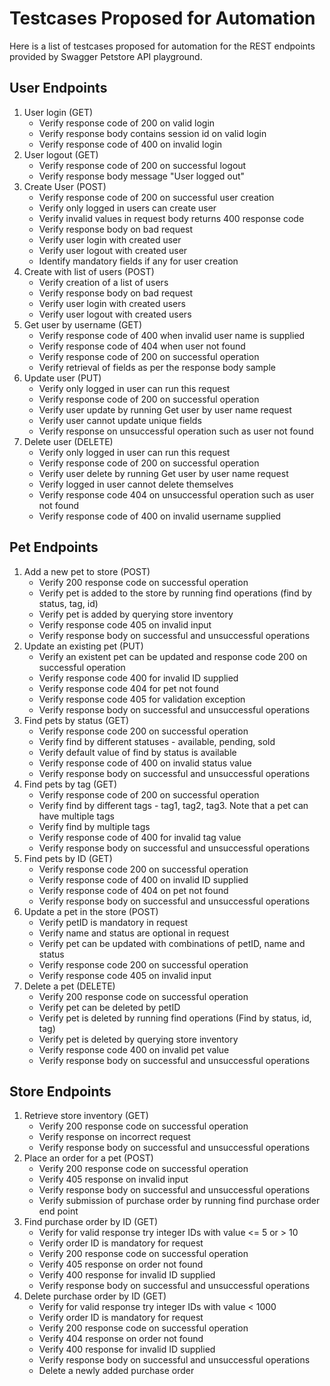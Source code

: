 # Testcases Proposed for Automation
Here is a list of testcases proposed for automation for the REST endpoints provided by Swagger Petstore API playground. 
## User Endpoints
1. User login (GET)
	 - Verify response code of 200 on valid login
	 - Verify response body contains session id on valid login
	 - Verify response code of 400 on invalid login
2. User logout (GET)
    - Verify response code of 200 on successful logout
    - Verify response body message "User logged out"
3. Create User (POST) 
	 - Verify response code of 200 on successful user creation
	 - Verify only logged in users can create user
	 - Verify invalid values in request body returns 400 response code 
	 - Verify response body on bad request 
	 - Verify user login with created user
	 - Verify user logout with created user
	 - Identify mandatory fields if any for user creation
4. Create with list of users (POST)
	- Verify creation of a list of users 
	- Verify response body on bad request
	- Verify user login with created users
	- Verify user logout with created users
5. Get user by username (GET)
    - Verify response code of 400 when invalid user name is supplied
    - Verify response code of 404 when user not found
    - Verify response code of 200 on successful operation
    - Verify retrieval of fields as per the response body sample 
6. Update user (PUT)
     - Verify only logged in user can run this request
     - Verify response code of 200 on successful operation
     - Verify user update by running Get user by user name request
     - Verify user cannot update unique fields 
     - Verify response on unsuccessful operation such as user not found
7. Delete user (DELETE)
      - Verify only logged in user can run this request
     - Verify response code of 200 on successful operation
     - Verify user delete by running Get user by user name request
     - Verify logged in user cannot delete themselves
     - Verify response code 404 on unsuccessful operation such as user not found
     - Verify response code of 400 on invalid username supplied

## Pet Endpoints
1. Add a new pet to store (POST)
	- Verify 200 response code on successful operation
	- Verify pet is added to the store by running find operations (find by status, tag, id)
	- Verify pet is added by querying store inventory
	- Verify response code 405 on invalid input
	- Verify response body on successful and unsuccessful operations
2. Update an existing pet (PUT)
     - Verify an existent pet can be updated and response code 200 on successful operation
     - Verify response code 400 for invalid ID supplied
     - Verify response code 404 for pet not found
     - Verify response code 405 for validation exception
     - Verify response body on successful and unsuccessful operations
3. Find pets by status (GET)
     - Verify response code 200 on successful operation
     - Verify find by different statuses - available, pending, sold
     - Verify default value of find by status is available
     - Verify response code of 400 on invalid status value
     - Verify response body on successful and unsuccessful operations
4. Find pets by tag (GET)
     - Verify response code of 200 on successful operation
     - Verify find by different tags - tag1, tag2, tag3. Note that a pet can have multiple tags
     - Verify find by multiple tags
     - Verify response code of 400 for invalid tag value
     - Verify response body on successful and unsuccessful operations
5. Find pets by ID (GET)
     - Verify response code 200 on successful operation
     - Verify response code of 400 on invalid ID supplied
     - Verify response code of 404 on pet not found
     - Verify response body on successful and unsuccessful operations
6. Update a pet in the store (POST)  
      - Verify petID is mandatory in request
      - Verify name and status are optional in request
      - Verify pet can be updated with combinations of petID, name and status
      - Verify response code 200 on successful operation
      - Verify response code 405 on invalid input
7. Delete a pet (DELETE)
	- Verify 200 response code on successful operation
	- Verify pet can be deleted by petID
	- Verify pet is deleted by running find operations (Find by status, id, tag)
	- Verify pet is deleted by querying store inventory
	- Verify response code 400 on invalid pet value
	- Verify response body on successful and unsuccessful operations

    
## Store Endpoints
1. Retrieve store inventory (GET)
    - Verify 200 response code on successful operation
    - Verify response on incorrect request 
    - Verify response body on successful and unsuccessful operations
2. Place an order for a pet (POST)
    - Verify 200 response code on successful operation
    - Verify 405 response on invalid input
    - Verify response body on successful and unsuccessful operations
    - Verify submission of purchase order by running find purchase order end point
3. Find purchase order by ID (GET)
    - Verify for valid response try integer IDs with value <= 5 or > 10
    - Verify order ID is mandatory for request
    - Verify 200 response code on successful operation
    - Verify 405 response on order not found
    - Verify 400 response for invalid ID supplied
    - Verify response body on successful and unsuccessful operations
4. Delete purchase order by ID (GET)
    - Verify for valid response try integer IDs with value < 1000
    - Verify order ID is mandatory for request
    - Verify 200 response code on successful operation
    - Verify 404 response on order not found
    - Verify 400 response for invalid ID supplied
    - Verify response body on successful and unsuccessful operations
    - Delete a newly added purchase order
